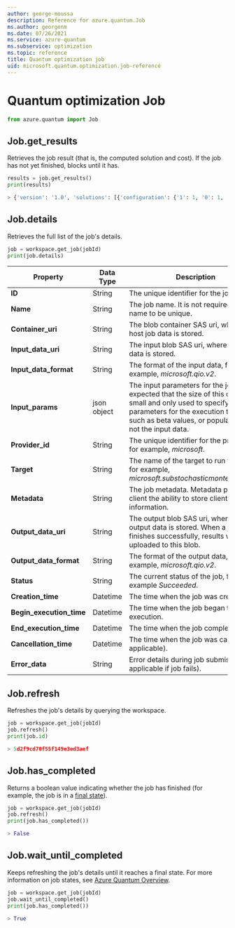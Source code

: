 ```yaml
---
author: george-moussa
description: Reference for azure.quantum.Job
ms.author: georgenm
ms.date: 07/26/2021
ms.service: azure-quantum
ms.subservice: optimization
ms.topic: reference
title: Quantum optimization job
uid: microsoft.quantum.optimization.job-reference
---
```


# Quantum optimization Job

```py
from azure.quantum import Job
```

## Job.get_results

Retrieves the job result (that is, the computed solution and cost). If the job has not
yet finished, blocks until it has.

```py
results = job.get_results()
print(results)

> {'version': '1.0', 'solutions': [{'configuration': {'1': 1, '0': 1, '2': -1, '3': 1}, 'cost': -23.0}]}
```

## Job.details

Retrieves the full list of the job's details.

```py
job = workspace.get_job(jobId)
print(job.details)
```

|Property|Data Type| Description|
|-----|----|----|
|**ID**|String|The unique identifier for the job. |
|**Name**|String| The job name. It is not required for the name to be unique. |
|**Container_uri**|String| The blob container SAS uri, where the host job data is stored.|
|**Input_data_uri**|String| The input blob SAS uri, where the input data is stored.|
|**Input_data_format**|String| The format of the input data, for example, _microsoft.qio.v2_.|
|**Input_params**|json object| The input parameters for the job. It is expected that the size of this object is small and only used to specify parameters for the execution target, such as beta values, or population size, not the input data.|
|**Provider_id**|String| The unique identifier for the provider, for example, _microsoft_.|
|**Target**|String| The name of the target to run the job, for example, _microsoft.substochasticmontecarlo.cpu_.|
|**Metadata**|String| The job metadata. Metadata provides client the ability to store client-specific information.|
|**Output_data_uri**|String| The output blob SAS uri, where the output data is stored. When a job finishes successfully, results will be uploaded to this blob.|
|**Output_data_format**|String| The format of the output data, for example, _microsoft.qio.v2_.|
|**Status**|String| The current status of the job, for example _Succeeded_.|
|**Creation_time**|Datetime| The time when the job was created.|
|**Begin_execution_time**|Datetime| The time when the job began the execution.|
|**End_execution_time**|Datetime| The time when the job completed.|
|**Cancellation_time**|Datetime| The time when the job was cancelled (if applicable).|
|**Error_data**|String| Error details during job submission (only applicable if job fails).|


## Job.refresh

Refreshes the job's details by querying the workspace.

```py
job = workspace.get_job(jobId)
job.refresh()
print(job.id)

> 5d2f9cd70f55f149e3ed3aef
```

## Job.has_completed

Returns a boolean value indicating whether the job has finished (for example, the job is in a
[final state](xref:microsoft.quantum.azure-quantum-overview#monitoring-jobs)).

```py
job = workspace.get_job(jobId)
job.refresh()
print(job.has_completed())

> False
```

## Job.wait_until_completed

Keeps refreshing the job's details until it reaches a final state. For more information on job states, see [Azure Quantum Overview](xref:microsoft.quantum.azure-quantum-overview).

```py
job = workspace.get_job(jobId)
job.wait_until_completed()
print(job.has_completed())

> True
```
